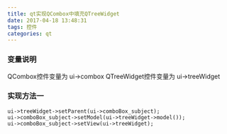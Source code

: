 ```yaml
---
title: qt实现QCombox中填充QTreeWidget
date: 2017-04-18 13:48:31
tags: 控件
categories: qt
---
```

### 变量说明
QCombox控件变量为  ui->combox
QTreeWidget控件变量为 ui->treeWidget
### 实现方法一
```
ui->treeWidget->setParent(ui->comboBox_subject);
ui->comboBox_subject->setModel(ui->treeWidget->model());
ui->comboBox_subject->setView(ui->treeWidget);
```